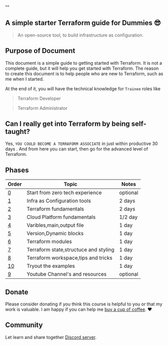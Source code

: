 "<a id="start">" </a>
## A simple starter Terraform guide for Dummies 😎

> An open-source tool, to build infrastructure as configuration.

## Purpose of Document

This document is a simple guide to getting started with Terraform. It is not a complete guide, but it will help you get started with Terraform. The reason to create this document is to help people who are new to Terraform, such as me when I started.

At the end of it, you will have the technical knowledge for `Trainee` roles like
> Terraform Developer

> Terraform Administrator

## Can I really get into Terraform by being self-taught?

 Yes, `YOU COULD BECOME A TERRAFORM ASSOCIATE` in just within productive 30 days .
 And from here you can start, then go for the advanced level of Terraform.
<!-- and [deploy it on GitHub Pages](deploy.md).
See the [Quick start](quickstart.md) guide for more details. -->

## Phases

| Order | Topic                                                                          | Notes      |
|-------|----------------------------------------|---------------------------------------|
| [0](Chapter_0-Startfromzerotechexperience.md)  | Start from zero tech experience       | optional
| [1](InfraasConfigurationtools.md)              | Infra as Configuration tools          |  2 days
| [2](phase2/Fundementals.md)                    | Terraform fundamentals                |  2 days    |
| [3](phase3/CP_fundementals.md)                 | Cloud Platform fundamentals           |  1/2 day   |
| [4](phase4/VMOF.md)                          | Varibles,main,output file             |  1 day     |
| [5](phase5/README.md)                          | Version,Dynamic blocks                |  1 day     |
| [6](phase6/README.md)                          | Terraform modules                     |  1 day     |
| [7](phase7/README.md)                          | Terraform state,structuce and styling |  1 day     |
| [8](phase8/README.md)                          | Terraform workspace,tips and tricks   |  1 day     |
| [10](examples.md)                              | Tryout the examples                   |  1 day     |
| [9](phase9/YCR.md)                          | Youtube Channel's and resources       |  optional  |


## Donate

Please consider donating if you think this course is helpful to you or that my work is valuable. I am happy if you can help me [buy a cup of coffee](https://github.com/mkarjun). :heart:

## Community

Let learn and share together [Discord server](https://discord.gg/vUkyYccp).
